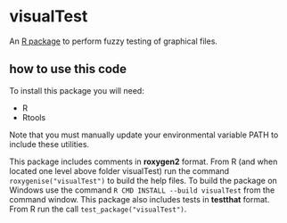 visualTest
==========

An [R package](http://www.r-project.org/) to perform fuzzy testing of graphical files.

how to use this code
--------

To install this package you will need:
* R
* Rtools

Note that you must manually update your environmental variable PATH to include these utilities.

This package includes comments in **roxygen2** format. 
From R (and when located one level above folder visualTest) run the command 
`roxygenise("visualTest")` to build the help files. 
To build the package on Windows use the command `R CMD INSTALL --build visualTest` from the command window.
This package also includes tests in **testthat** format. From R run the call `test_package("visualTest")`.
   
